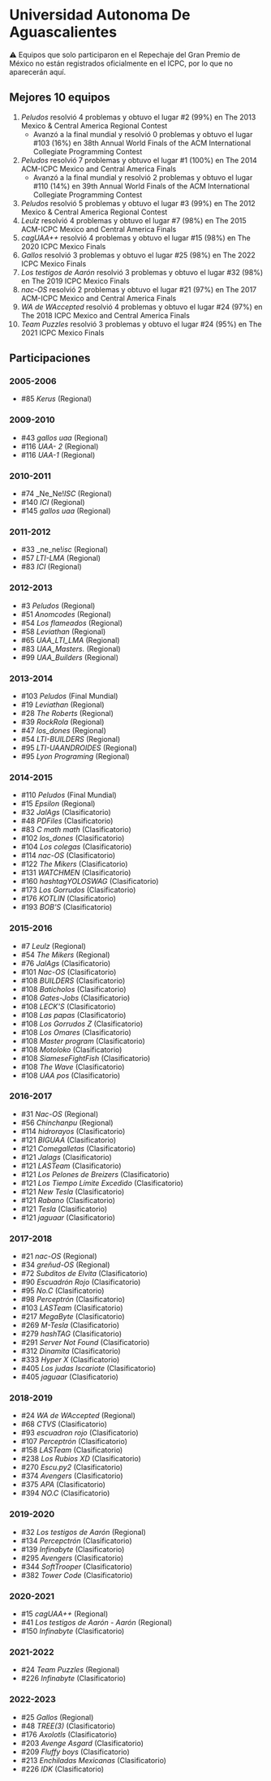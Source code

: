 # Universidad Autonoma De Aguascalientes

:warning: Equipos que solo participaron en el Repechaje del Gran Premio de México no están registrados oficialmente en el ICPC, por lo que no aparecerán aquí.

## Mejores 10 equipos

1. _Peludos_ resolvió 4 problemas y obtuvo el lugar #2 (99%) en The 2013 Mexico & Central America Regional Contest
    - Avanzó a la final mundial y resolvió 0 problemas y obtuvo el lugar #103 (16%) en 38th Annual World Finals of the ACM International Collegiate Programming Contest
1. _Peludos_ resolvió 7 problemas y obtuvo el lugar #1 (100%) en The 2014 ACM-ICPC Mexico and Central America Finals
    - Avanzó a la final mundial y resolvió 2 problemas y obtuvo el lugar #110 (14%) en 39th Annual World Finals of the ACM International Collegiate Programming Contest
1. _Peludos_ resolvió 5 problemas y obtuvo el lugar #3 (99%) en The 2012 Mexico & Central America Regional Contest
1. _Leulz_ resolvió 4 problemas y obtuvo el lugar #7 (98%) en The 2015 ACM-ICPC Mexico and Central America Finals
1. _cagUAA++_ resolvió 4 problemas y obtuvo el lugar #15 (98%) en The 2020 ICPC Mexico Finals
1. _Gallos_ resolvió 3 problemas y obtuvo el lugar #25 (98%) en The 2022 ICPC Mexico Finals
1. _Los testigos de Aarón_ resolvió 3 problemas y obtuvo el lugar #32 (98%) en The 2019 ICPC Mexico Finals
1. _nac-OS_ resolvió 2 problemas y obtuvo el lugar #21 (97%) en The 2017 ACM-ICPC Mexico and Central America Finals
1. _WA de WAccepted_ resolvió 4 problemas y obtuvo el lugar #24 (97%) en The 2018 ICPC Mexico and Central America Finals
1. _Team Puzzles_ resolvió 3 problemas y obtuvo el lugar #24 (95%) en The 2021 ICPC Mexico Finals

## Participaciones

### 2005-2006

- #85 _Kerus_ (Regional)

### 2009-2010

- #43 _gallos uaa_ (Regional)
- #116 _UAA- 2_ (Regional)
- #116 _UAA-1_ (Regional)

### 2010-2011

- #74 _Ne_Ne!_ISC_ (Regional)
- #140 _ICI_ (Regional)
- #145 _gallos uaa_ (Regional)

### 2011-2012

- #33 _ne_ne!_isc_ (Regional)
- #57 _LTI-LMA_ (Regional)
- #83 _ICI_ (Regional)

### 2012-2013

- #3 _Peludos_ (Regional)
- #51 _Anomcodes_ (Regional)
- #54 _Los flameados_ (Regional)
- #58 _Leviathan_ (Regional)
- #65 _UAA_LTI_LMA_ (Regional)
- #83 _UAA_Masters._ (Regional)
- #99 _UAA_Builders_ (Regional)

### 2013-2014

- #103 _Peludos_ (Final Mundial)
- #19 _Leviathan_ (Regional)
- #28 _The Roberts_ (Regional)
- #39 _RockRola_ (Regional)
- #47 _los_dones_ (Regional)
- #54 _LTI-BUILDERS_ (Regional)
- #95 _LTI-UAANDROIDES_ (Regional)
- #95 _Lyon Programing_ (Regional)

### 2014-2015

- #110 _Peludos_ (Final Mundial)
- #15 _Epsilon_ (Regional)
- #32 _JalAgs_ (Clasificatorio)
- #48 _PDFiles_ (Clasificatorio)
- #83 _C math math_ (Clasificatorio)
- #102 _los_dones_ (Clasificatorio)
- #104 _Los colegas_ (Clasificatorio)
- #114 _nac-OS_ (Clasificatorio)
- #122 _The Mikers_ (Clasificatorio)
- #131 _WATCHMEN_ (Clasificatorio)
- #160 _hashtagYOLOSWAG_ (Clasificatorio)
- #173 _Los Gorrudos_ (Clasificatorio)
- #176 _KOTLIN_ (Clasificatorio)
- #193 _BOB'S_ (Clasificatorio)

### 2015-2016

- #7 _Leulz_ (Regional)
- #54 _The Mikers_ (Regional)
- #76 _JalAgs_ (Clasificatorio)
- #101 _Nac-OS_ (Clasificatorio)
- #108 _BUILDERS_ (Clasificatorio)
- #108 _Baticholos_ (Clasificatorio)
- #108 _Gates-Jobs_ (Clasificatorio)
- #108 _LECK'S_ (Clasificatorio)
- #108 _Las papas_ (Clasificatorio)
- #108 _Los Gorrudos Z_ (Clasificatorio)
- #108 _Los Omares_ (Clasificatorio)
- #108 _Master program_ (Clasificatorio)
- #108 _Motoloko_ (Clasificatorio)
- #108 _SiameseFightFish_ (Clasificatorio)
- #108 _The Wave_ (Clasificatorio)
- #108 _UAA pos_ (Clasificatorio)

### 2016-2017

- #31 _Nac-OS_ (Regional)
- #56 _Chinchanpu_ (Regional)
- #114 _hidrorayos_ (Clasificatorio)
- #121 _BIGUAA_ (Clasificatorio)
- #121 _Comegalletas_ (Clasificatorio)
- #121 _Jalags_ (Clasificatorio)
- #121 _LASTeam_ (Clasificatorio)
- #121 _Los Pelones de Breizers_ (Clasificatorio)
- #121 _Los Tiempo Límite Excedido_ (Clasificatorio)
- #121 _New Tesla_ (Clasificatorio)
- #121 _Rabano_ (Clasificatorio)
- #121 _Tesla_ (Clasificatorio)
- #121 _jaguaar_ (Clasificatorio)

### 2017-2018

- #21 _nac-OS_ (Regional)
- #34 _greñud-OS_ (Regional)
- #72 _Subditos de Elvita_ (Clasificatorio)
- #90 _Escuadrón Rojo_ (Clasificatorio)
- #95 _No.C_ (Clasificatorio)
- #98 _Perceptrón_ (Clasificatorio)
- #103 _LASTeam_ (Clasificatorio)
- #217 _MegaByte_ (Clasificatorio)
- #269 _M-Tesla_ (Clasificatorio)
- #279 _hashTAG_ (Clasificatorio)
- #291 _Server Not Found_ (Clasificatorio)
- #312 _Dinamita_ (Clasificatorio)
- #333 _Hyper X_ (Clasificatorio)
- #405 _Los judas Iscariote_ (Clasificatorio)
- #405 _jaguaar_ (Clasificatorio)

### 2018-2019

- #24 _WA de WAccepted_ (Regional)
- #68 _CTVS_ (Clasificatorio)
- #93 _escuadron rojo_ (Clasificatorio)
- #107 _Perceptrón_ (Clasificatorio)
- #158 _LASTeam_ (Clasificatorio)
- #238 _Los Rubios XD_ (Clasificatorio)
- #270 _Escu.py2_ (Clasificatorio)
- #374 _Avengers_ (Clasificatorio)
- #375 _APA_ (Clasificatorio)
- #394 _NO.C_ (Clasificatorio)

### 2019-2020

- #32 _Los testigos de Aarón_ (Regional)
- #134 _Percepctrón_ (Clasificatorio)
- #139 _Infinabyte_ (Clasificatorio)
- #295 _Avengers_ (Clasificatorio)
- #344 _SoftTrooper_ (Clasificatorio)
- #382 _Tower Code_ (Clasificatorio)

### 2020-2021

- #15 _cagUAA++_ (Regional)
- #41 _Los testigos de Aarón - Aarón_ (Regional)
- #150 _Infinabyte_ (Clasificatorio)

### 2021-2022

- #24 _Team Puzzles_ (Regional)
- #226 _Infinabyte_ (Clasificatorio)

### 2022-2023

- #25 _Gallos_ (Regional)
- #48 _TREE(3)_ (Clasificatorio)
- #176 _Axolotls_ (Clasificatorio)
- #203 _Avenge Asgard_ (Clasificatorio)
- #209 _Fluffy boys_ (Clasificatorio)
- #213 _Enchiladas Mexicanas_ (Clasificatorio)
- #226 _IDK_ (Clasificatorio)



